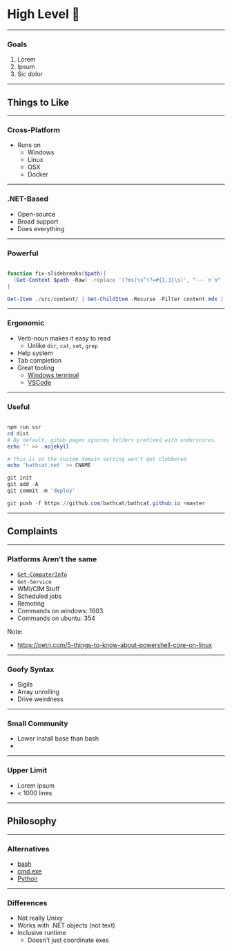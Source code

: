 # High Level 🐢

---

### Goals
1. Lorem
1. Ipsum
1. Sic dolor

---

## Things to Like

---

### Cross-Platform
* Runs on
  - Windows
  - Linux
  - OSX
  - Docker

---

### .NET-Based
* Open-source
* Broad support
* Does everything

---

### Powerful
```powershell

function fix-slidebreaks($path){
  (Get-Content $path -Raw) -replace '(?ms)\s^(?=#{1,3}\s)', "---`n`n" | Out-File $path
}

Get-Item ./src/content/ | Get-ChildItem -Recurse -Filter content.mdx | %{fix-slidebreaks $_}

```

---

### Ergonomic
* Verb-noun makes it easy to read
  + Unlike `dir`, `cat`, `set`, `grep`
* Help system 
* Tab completion
* Great tooling
  - [Windows terminal](https://github.com/microsoft/terminal) 
  - [VSCode](https://code.visualstudio.com/)

--- 

### Useful

```powershell

npm run ssr
cd dist
# By default, gihub pages ignores folders prefixed with underscores.
echo '' >> .nojekyll

# This is so the custom domain setting won't get clobbered
echo 'bathcat.net' >> CNAME

git init
git add -A
git commit -m 'deploy'

git push -f https://github.com/bathcat/bathcat.github.io +master
```

---

## Complaints

---

### Platforms Aren't the same
* [`Get-ComputerInfo`](https://docs.microsoft.com/en-us/powershell/module/microsoft.powershell.management/get-computerinfo?view=powershell-7.1)
* `Get-Service`
* WMI/CIM Stuff
* Scheduled jobs
* Remoting
* Commands on windows: 1603
* Commands on ubuntu: 354

Note:
* https://petri.com/5-things-to-know-about-powershell-core-on-linux

---

### Goofy Syntax
* Sigils
* Array unrolling
* Drive weirdness

---

### Small Community
* Lower install base than bash
* 

---

### Upper Limit
* Lorem ipsum
* < 1000 lines

---

## Philosophy

---

### Alternatives
* [bash](https://lorem.ipsum)
* [cmd.exe](https://en.wikipedia.org/wiki/Cmd.exe)
* [Python](https://lorem.ipsum)

---

### Differences
* Not really Unixy
* Works with .NET objects (not text)
* Inclusive runtime
  - Doesn't just coordinate exes


